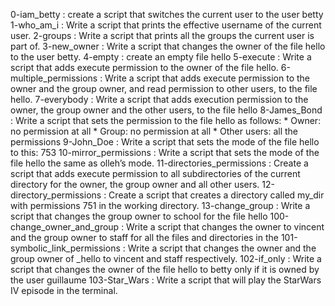 0-iam_betty : create a script that switches the current user to the user betty
1-who_am_i : Write a script that prints the effective username of the current user.
2-groups : Write a script that prints all the groups the current user is part of.
3-new_owner : Write a script that changes the owner of the file hello to the user betty.
4-empty : create an empty file hello
5-execute : Write a script that adds execute permission to the owner of the file hello.
6-multiple_permissions : Write a script that adds execute permission to the owner and the group owner, and read permission to other users, to the file hello.
7-everybody : Write a script that adds execution permission to the owner, the group owner and the other users, to the file hello
8-James_Bond : Write a script that sets the permission to the file hello as follows:
	* Owner: no permission at all
	* Group: no permission at all
	* Other users: all the permissions
9-John_Doe : Write a script that sets the mode of the file hello to this: 753
10-mirror_permissions : Write a script that sets the mode of the file hello the same as olleh’s mode.
11-directories_permissions : Create a script that adds execute permission to all subdirectories of the current directory for the owner, the group owner and all other users.
12-directory_permissions : Create a script that creates a directory called my_dir with permissions 751 in the working directory.
13-change_group : Write a script that changes the group owner to school for the file hello
100-change_owner_and_group : Write a script that changes the owner to vincent and the group owner to staff for all the files and directories in the
101-symbolic_link_permissions : Write a script that changes the owner and the group owner of _hello to vincent and staff respectively.
102-if_only : Write a script that changes the owner of the file hello to betty only if it is owned by the user guillaume
103-Star_Wars : Write a script that will play the StarWars IV episode in the terminal.
